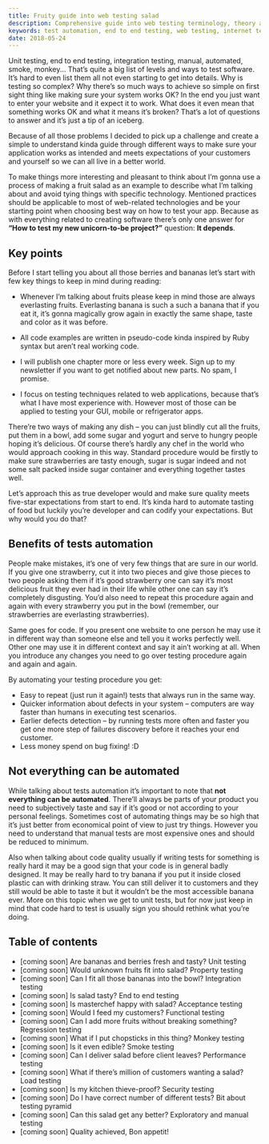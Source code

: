 ```yaml
---
title: Fruity guide into web testing salad
description: Comprehensive guide into web testing terminology, theory and technologies overview.
keywords: test automation, end to end testing, web testing, internet testing, test, quality assurance
date: 2018-05-24
---
```


Unit testing, end to end testing, integration testing, manual, automated, smoke,
monkey... That’s quite a big list of levels and ways to test software. It’s hard
to even list them all not even starting to get into details. Why is testing so
complex? Why there’s so much ways to achieve so simple on first sight thing like
making sure your system works OK? In the end you just want to enter your website
and it expect it to work. What does it even mean that something works OK and
what it means it’s broken? That’s a lot of questions to answer and it’s just a
tip of an iceberg.

Because of all those problems I decided to pick up a challenge and create a
simple to understand kinda guide through different ways to make sure your
application works as intended and meets expectations of your customers and
yourself so we can all live in a better world.

To make things more interesting and pleasant to think about I’m gonna use a
process of making a fruit salad as an example to describe what I’m talking
about and avoid tying things with specific technology. Mentioned practices
should be applicable to most of web-related technologies and be your starting
point when choosing best way on how to test your app. Because as with everything
related to creating software there’s only one answer for **“How to test my new
unicorn-to-be project?”** question: **It depends**.

## Key points
Before I start telling you about all those berries and bananas let’s start with
few key things to keep in mind during reading:

- Whenever I’m talking about fruits please keep in mind those are always
  everlasting fruits. Everlasting banana is such a such a banana that if you
  eat it, it’s gonna magically grow again in exactly the same shape, taste and
  color as it was before.

- All code examples are written in pseudo-code kinda inspired by Ruby syntax but
  aren’t real working code.

- I will publish one chapter more or less every week. Sign up to my newsletter
  if you want to get notified about new parts. No spam, I promise.

- I focus on testing techniques related to web applications, because that’s what
  I have most experience with. However most of those can be applied to testing
  your GUI, mobile or refrigerator apps.

There’re two ways of making any dish – you can just blindly cut all the fruits, put
them in a bowl, add some sugar and yogurt and serve to hungry people hoping
it’s delicious. Of course there’s hardly any chef in the world who would
approach cooking in this way. Standard procedure would be firstly to make sure
strawberries are tasty enough, sugar is sugar indeed and not some salt packed
inside sugar container and everything together tastes well.

Let’s approach this as true developer would and make sure quality meets
five-star expectations from start to end.  It’s kinda hard to automate tasting
of food but luckily you’re developer and can codify your expectations. But why
would you do that?

## Benefits of tests automation
People make mistakes, it’s one of very few things that are sure in our world. If
you give one strawberry, cut it into two pieces and give those pieces to two
people asking them if it’s good strawberry one can say it’s most delicious fruit
they ever had in their life while other one can say it’s completely disgusting.
You’d also need to repeat this procedure again and again with every strawberry
you put in the bowl (remember, our strawberries are everlasting strawberries).

Same goes for code. If you present one website to one person he may use it in
different way than someone else and tell you it works perfectly well. Other one
may use it in different context and say it ain’t working at all. When you
introduce any changes you need to go over testing procedure again and again and
again.

By automating your testing procedure you get:
- Easy to repeat (just run it again!) tests that always run in the same way.
- Quicker information about defects in your system – computers are way faster
  than humans in executing test scenarios.
- Earlier defects detection – by running tests more often and faster you get one
  more step of failures discovery before it reaches your end customer.
- Less money spend on bug fixing! :D

## Not everything can be automated
While talking about tests automation it’s important to note that **not
everything can be automated**. There’ll always be parts of your product you
need to subjectively taste and say if it’s good or not according to your
personal feelings. Sometimes cost of automating things may be so high that it’s
just better from economical point of view to just try things. However you need to
understand that manual tests are most expensive ones and should be
reduced to minimum.

Also when talking about code quality usually if writing tests for something is
really hard it may be a good sign that your code is in general badly designed.
It may be really hard to try banana if you put it inside closed plastic can with
drinking straw. You can still deliver it to customers and they still would be
able to taste it but it wouldn’t be the most accessible banana ever. More on
this topic when we get to unit tests, but for now just keep in mind that code
hard to test is usually sign you should rethink what you’re doing.

## Table of contents
- [coming soon] Are bananas and berries fresh and tasty? Unit testing
- [coming soon] Would unknown fruits fit into salad? Property testing
- [coming soon] Can I fit all those bananas into the bowl? Integration testing
- [coming soon] Is salad tasty? End to end testing
- [coming soon] Is masterchef happy with salad? Acceptance testing
- [coming soon] Would I feed my customers? Functional testing
- [coming soon] Can I add more fruits without breaking something? Regression testing
- [coming soon] What if I put chopsticks in this thing? Monkey testing
- [coming soon] Is it even edible? Smoke testing
- [coming soon] Can I deliver salad before client leaves? Performance testing
- [coming soon] What if there’s million of customers wanting a salad? Load testing
- [coming soon] Is my kitchen thieve-proof? Security testing
- [coming soon] Do I have correct number of different tests? Bit about testing pyramid
- [coming soon] Can this salad get any better? Exploratory and manual testing
- [coming soon] Quality achieved, Bon appetit!
